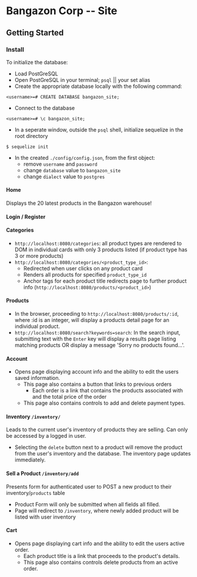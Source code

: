 # Bangazon Corp -- Site

## Getting Started

### Install

To initialize the database:

* Load PostGreSQL
* Open PostGreSQL in your terminal; `psql` || your set alias
* Create the appropriate database locally with the following command:

```
<username>=# CREATE DATABASE bangazon_site;
```

* Connect to the database

```
<username>=# \c bangazon_site;
```

* In a seperate window, outside the `psql` shell, initialize sequelize in the root directory

```
$ sequelize init
```

* In the created `./config/config.json`, from the first object:
  * remove `username` and `password`
  * change `database` value to `bangazon_site`
  * change `dialect` value to `postgres`

#### Home

Displays the 20 latest products in the Bangazon warehouse!

#### Login / Register

#### Categories

* `http://localhost:8080/categories`: all product types are rendered to DOM in individual cards with only 3 products listed (if product type has 3 or more products)
* `http://localhost:8080/categories/<product_type_id>`:
  * Redirected when user clicks on any product card
  * Renders all products for specified `product_type_id`
  * Anchor tags for each product title redirects page to further product info (`http://localhost:8080/products/<product_id>`)

#### Products

* In the browser, proceeding to `http://localhost:8080/products/:id`, where :id is an integer, will display a products detail page for an individual product.
* `http://localhost:8080/search?keywords=search`: In the search input, submitting text with the `Enter` key will display a results page listing matching products OR display a message 'Sorry no products found...'.

#### Account

* Opens page displaying account info and the ability to edit the users saved information.
  * This page also contains a button that links to previous orders
    * Each order is a link that contains the products associated with and the total price of the order
  * This page also contains controls to add and delete payment types.

#### Inventory `/inventory/`

Leads to the current user's inventory of products they are selling. Can only be accessed by a logged in user.

* Selecting the `delete` button next to a product will remove the product from the user's inventory and the database. The inventory page updates immediately.

#### Sell a Product `/inventory/add`

Presents form for authenticated user to POST a new product to their inventory/`products` table

* Product Form will only be submitted when all fields all filled.
* Page will redirect to `/inventory`, where newly added product will be listed with user inventory

#### Cart

* Opens page displaying cart info and the ability to edit the users active order.
  * Each product title is a link that proceeds to the product's details.
  * This page also contains controls delete products from an active order.
